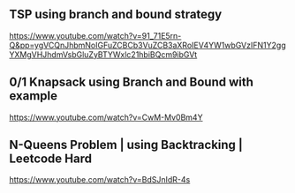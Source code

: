 ## TSP using branch and bound strategy
https://www.youtube.com/watch?v=91_71E5rn-Q&pp=ygVCQnJhbmNoIGFuZCBCb3VuZCB3aXRoIEV4YW1wbGVzIFN1Y2ggYXMgVHJhdmVsbGluZyBTYWxlc21hbiBQcm9ibGVt
## 0/1 Knapsack using Branch and Bound with example
https://www.youtube.com/watch?v=CwM-Mv0Bm4Y
## N-Queens Problem | using Backtracking | Leetcode Hard
https://www.youtube.com/watch?v=BdSJnIdR-4s
